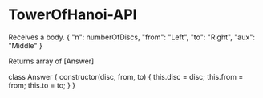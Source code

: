 # TowerOfHanoi-API


Receives a body.
{
"n": numberOfDiscs,
"from": "Left",
"to": "Right",
"aux": "Middle"
}

Returns array of [Answer]

class Answer {
    constructor(disc, from, to) {
        this.disc = disc;
        this.from = from;
        this.to = to;
    }
}

